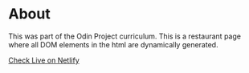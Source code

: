 # About

This was part of the Odin Project curriculum.
This is a restaurant page where all DOM elements in the html are dynamically generated.

[Check Live on Netlify](https://fanciful-strudel-aae485.netlify.app/)
